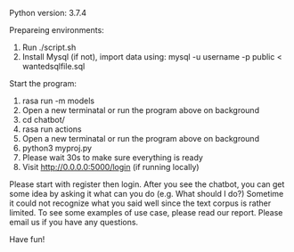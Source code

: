 Python version: 3.7.4

Prepareing environments:

1. Run ./script.sh
2. Install Mysql (if not), import data using:  mysql -u username -p public < wantedsqlfile.sql

Start the program:
1. rasa run -m models
2. Open a new terminatal or run the program above on background
3. cd chatbot/
4. rasa run actions
5. Open a new terminatal or run the program above on background
6. python3 myproj.py
7. Please wait 30s to make sure everything is ready
8. Visit http://0.0.0.0:5000/login (if running locally)

Please start with register then login. After you see the chatbot, you can get some idea by asking it what can you do (e.g. What should I do?)
Sometime it could not recognize what you said well since the text corpus is rather limited.
To see some examples of use case, please read our report.
Please email us if you have any questions.

Have fun!

